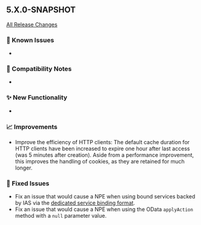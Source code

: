 ## 5.X.0-SNAPSHOT

[All Release Changes](https://github.com/SAP/cloud-sdk-java/releases)

### 🚧 Known Issues

- 

### 🔧 Compatibility Notes

- 

### ✨ New Functionality

- 

### 📈 Improvements

- Improve the efficiency of HTTP clients: The default cache duration for HTTP clients have been increased to expire one hour after last access (was 5 minutes after creation).
  Aside from a performance improvement, this improves the handling of cookies, as they are retained for much longer.

### 🐛 Fixed Issues

- Fix an issue that would cause a NPE when using bound services backed by IAS via the [dedicated service binding format](/docs/java/features/connectivity/service-bindings#service-binding-format).
- Fix an issue that would cause a NPE when using the OData `applyAction` method with a `null` parameter value.
